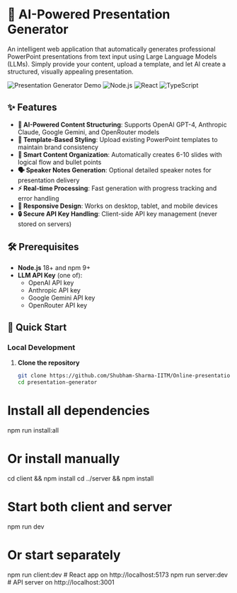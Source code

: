 # 🎯 AI-Powered Presentation Generator

An intelligent web application that automatically generates professional PowerPoint presentations from text input using Large Language Models (LLMs). Simply provide your content, upload a template, and let AI create a structured, visually appealing presentation.

![Presentation Generator Demo](https://img.shields.io/badge/Status-Live-brightgreen) ![Node.js](https://img.shields.io/badge/Node.js-18+-green) ![React](https://img.shields.io/badge/React-18+-blue) ![TypeScript](https://img.shields.io/badge/TypeScript-5+-blue)

## ✨ Features

- **🤖 AI-Powered Content Structuring**: Supports OpenAI GPT-4, Anthropic Claude, Google Gemini, and OpenRouter models
- **🎨 Template-Based Styling**: Upload existing PowerPoint templates to maintain brand consistency
- **📝 Smart Content Organization**: Automatically creates 6-10 slides with logical flow and bullet points
- **🗣️ Speaker Notes Generation**: Optional detailed speaker notes for presentation delivery
- **⚡ Real-time Processing**: Fast generation with progress tracking and error handling
- **📱 Responsive Design**: Works on desktop, tablet, and mobile devices
- **🔒 Secure API Key Handling**: Client-side API key management (never stored on servers)

## 🛠️ Prerequisites

- **Node.js** 18+ and npm 9+
- **LLM API Key** (one of):
  - OpenAI API key
  - Anthropic API key
  - Google Gemini API key
  - OpenRouter API key

## 🚀 Quick Start

### Local Development

1. **Clone the repository**
   ```bash
   git clone https://github.com/Shubham-Sharma-IITM/Online-presentation-generator.git
   cd presentation-generator
# Install all dependencies
npm run install:all

# Or install manually
cd client && npm install
cd ../server && npm install

# Start both client and server
npm run dev

# Or start separately
npm run client:dev  # React app on http://localhost:5173
npm run server:dev  # API server on http://localhost:3001